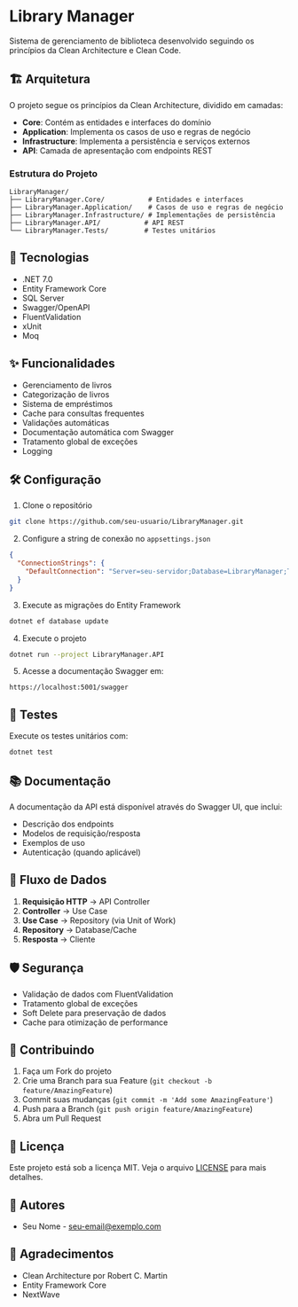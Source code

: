 # Library Manager

Sistema de gerenciamento de biblioteca desenvolvido seguindo os princípios da Clean Architecture e Clean Code.

## 🏗️ Arquitetura

O projeto segue os princípios da Clean Architecture, dividido em camadas:

- **Core**: Contém as entidades e interfaces do domínio
- **Application**: Implementa os casos de uso e regras de negócio
- **Infrastructure**: Implementa a persistência e serviços externos
- **API**: Camada de apresentação com endpoints REST

### Estrutura do Projeto

```
LibraryManager/
├── LibraryManager.Core/           # Entidades e interfaces
├── LibraryManager.Application/    # Casos de uso e regras de negócio
├── LibraryManager.Infrastructure/ # Implementações de persistência
├── LibraryManager.API/           # API REST
└── LibraryManager.Tests/         # Testes unitários
```

## 🚀 Tecnologias

- .NET 7.0
- Entity Framework Core
- SQL Server
- Swagger/OpenAPI
- FluentValidation
- xUnit
- Moq

## ✨ Funcionalidades

- Gerenciamento de livros
- Categorização de livros
- Sistema de empréstimos
- Cache para consultas frequentes
- Validações automáticas
- Documentação automática com Swagger
- Tratamento global de exceções
- Logging

## 🛠️ Configuração

1. Clone o repositório
```bash
git clone https://github.com/seu-usuario/LibraryManager.git
```

2. Configure a string de conexão no `appsettings.json`
```json
{
  "ConnectionStrings": {
    "DefaultConnection": "Server=seu-servidor;Database=LibraryManager;Trusted_Connection=True;"
  }
}
```

3. Execute as migrações do Entity Framework
```bash
dotnet ef database update
```

4. Execute o projeto
```bash
dotnet run --project LibraryManager.API
```

5. Acesse a documentação Swagger em:
```
https://localhost:5001/swagger
```

## 🧪 Testes

Execute os testes unitários com:
```bash
dotnet test
```

## 📚 Documentação

A documentação da API está disponível através do Swagger UI, que inclui:
- Descrição dos endpoints
- Modelos de requisição/resposta
- Exemplos de uso
- Autenticação (quando aplicável)

## 🔄 Fluxo de Dados

1. **Requisição HTTP** → API Controller
2. **Controller** → Use Case
3. **Use Case** → Repository (via Unit of Work)
4. **Repository** → Database/Cache
5. **Resposta** → Cliente

## 🛡️ Segurança

- Validação de dados com FluentValidation
- Tratamento global de exceções
- Soft Delete para preservação de dados
- Cache para otimização de performance

## 🤝 Contribuindo

1. Faça um Fork do projeto
2. Crie uma Branch para sua Feature (`git checkout -b feature/AmazingFeature`)
3. Commit suas mudanças (`git commit -m 'Add some AmazingFeature'`)
4. Push para a Branch (`git push origin feature/AmazingFeature`)
5. Abra um Pull Request

## 📝 Licença

Este projeto está sob a licença MIT. Veja o arquivo [LICENSE](LICENSE.txt) para mais detalhes.

## 👥 Autores

- Seu Nome - [seu-email@exemplo.com](mailto:seu-email@exemplo.com)

## 🙏 Agradecimentos

- Clean Architecture por Robert C. Martin
- Entity Framework Core
- NextWave 
